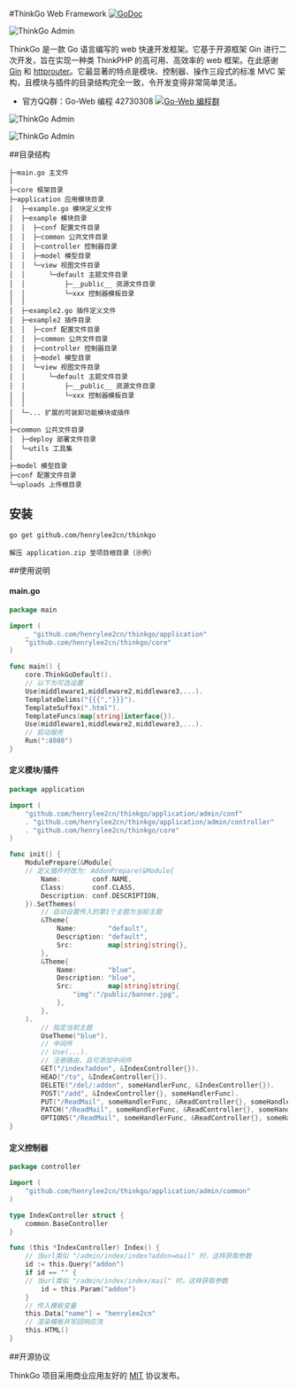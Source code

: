 
#ThinkGo Web Framework  [![GoDoc](https://godoc.org/github.com/henrylee2cn/thinkgo?status.svg)](https://godoc.org/github.com/henrylee2cn/thinkgo)

![ThinkGo Admin](https://github.com/henrylee2cn/thinkgo/raw/master/doc/favicon.png)

ThinkGo 是一款 Go 语言编写的 web 快速开发框架。它基于开源框架 Gin 进行二次开发，旨在实现一种类 ThinkPHP 的高可用、高效率的 web 框架。在此感谢 [Gin](https://github.com/gin-gonic/gin) 和 [httprouter](https://github.com/julienschmidt/httprouter)。它最显著的特点是模块、控制器、操作三段式的标准 MVC 架构，且模块与插件的目录结构完全一致，令开发变得非常简单灵活。

* 官方QQ群：Go-Web 编程 42730308    [![Go-Web 编程群](http://pub.idqqimg.com/wpa/images/group.png)](http://jq.qq.com/?_wv=1027&k=fzi4p1)

![ThinkGo Admin](https://github.com/henrylee2cn/thinkgo/raw/master/doc/server.jpg)

![ThinkGo Admin](https://github.com/henrylee2cn/thinkgo/raw/master/doc/admin.jpg)


##目录结构

```
├─main.go 主文件
│ 
├─core 框架目录
├─application 应用模块目录
│  ├─example.go 模块定义文件
│  ├─example 模块目录
│  │  ├─conf 配置文件目录
│  │  ├─common 公共文件目录
│  │  ├─controller 控制器目录
│  │  ├─model 模型目录
│  │  └─view 视图文件目录
│  │      └─default 主题文件目录
│  │          ├─__public__ 资源文件目录
│  │          └─xxx 控制器模板目录
│  │
│  ├─example2.go 插件定义文件
│  ├─example2 插件目录
│  │  ├─conf 配置文件目录
│  │  ├─common 公共文件目录
│  │  ├─controller 控制器目录
│  │  ├─model 模型目录
│  │  └─view 视图文件目录
│  │      └─default 主题文件目录
│  │          ├─__public__ 资源文件目录
│  │          └─xxx 控制器模板目录
│  │
│  └─... 扩展的可装卸功能模块或插件
│
├─common 公共文件目录
│  ├─deploy 部署文件目录
│  └─utils 工具集
│
├─model 模型目录
├─conf 配置文件目录
└─uploads 上传根目录
```

## 安装

```sh
go get github.com/henrylee2cn/thinkgo
```
```
解压 application.zip 至项目根目录（示例）
```

##使用说明

#### main.go

```go
package main

import (
    _ "github.com/henrylee2cn/thinkgo/application"
    "github.com/henrylee2cn/thinkgo/core"
)

func main() {
    core.ThinkGoDefault().
    // 以下为可选设置
    Use(middleware1,middleware2,middleware3,...).
    TemplateDelims("{{{","}}}").
    TemplateSuffex(".html").
    TemplateFuncs(map[string]interface{}).
    Use(middleware1,middleware2,middleware3,...).
    // 启动服务
    Run(":8080")
}
```

#### 定义模块/插件

```go
package application

import (
    "github.com/henrylee2cn/thinkgo/application/admin/conf"
    . "github.com/henrylee2cn/thinkgo/application/admin/controller"
    . "github.com/henrylee2cn/thinkgo/core"
)

func init() {
    ModulePrepare(&Module{
    // 定义插件时改为: AddonPrepare(&Module{
        Name:        conf.NAME,
        Class:       conf.CLASS,
        Description: conf.DESCRIPTION,
    }).SetThemes(
        // 自动设置传入的第1个主题为当前主题
        &Theme{
            Name:        "default",
            Description: "default",
            Src:         map[string]string{},
        },
        &Theme{
            Name:        "blue",
            Description: "blue",
            Src:         map[string]string{
                "img":"/public/banner.jpg",
            },
        },
    ).
        // 指定当前主题
        UseTheme("blue").
        // 中间件
        // Use(...).
        // 注册路由，且可添加中间件
        GET("/index?addon", &IndexController{}).
        HEAD("/to", &IndexController{}).
        DELETE("/del/:addon", someHandlerFunc, &IndexController{}).
        POST("/add", &IndexController{}, someHandlerFunc).
        PUT("/ReadMail", someHandlerFunc, &ReadController{}, someHandlerFunc).
        PATCH("/ReadMail", someHandlerFunc, &ReadController{}, someHandlerFunc).
        OPTIONS("/ReadMail", someHandlerFunc, &ReadController{}, someHandlerFunc)
}
```

#### 定义控制器

```go
package controller

import (
    "github.com/henrylee2cn/thinkgo/application/admin/common"
)

type IndexController struct {
    common.BaseController
}

func (this *IndexController) Index() {
    // 当url类似 "/admin/index/index?addon=mail" 时，这样获取参数
    id := this.Query("addon")
    if id == "" {
    // 当url类似 "/admin/index/index/mail" 时，这样获取参数
        id = this.Param("addon")
    }
    // 传入模板变量
    this.Data["name"] = "henrylee2cn"
    // 渲染模板并写回响应流
    this.HTML()
}
```

##开源协议

ThinkGo 项目采用商业应用友好的 [MIT](https://github.com/henrylee2cn/thinkgo/raw/master/doc/LICENSE) 协议发布。
